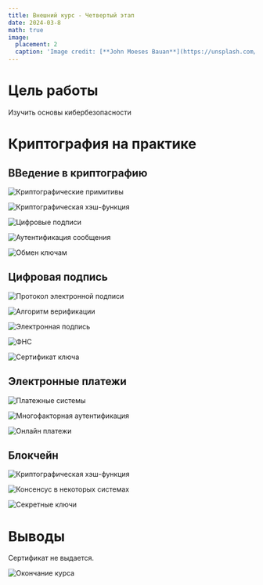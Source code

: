 ```yaml
---
title: Внешний курс - Четвертый этап
date: 2024-03-8
math: true
image:
  placement: 2
  caption: 'Image credit: [**John Moeses Bauan**](https://unsplash.com/photos/OGZtQF8iC0g)'
---
```


# Цель работы

Изучить основы кибербезопасности

# Криптография на практике

## ВВедение в криптографию

![Криптографические примитивы](image/4.1_1.png)

![Криптографическая хэш-функция](image/4.1_2.png)

![Цифровые подписи](image/4.1_3.png)

![Аутентификация сообщения](image/4.1_4.png)

![Обмен ключам](image/4.1_5.png)

## Цифровая подпись 

![Протокол электронной подписи](image/4.2_1.png)

![Алгоритм верификации](image/4.2_2.png)

![Электронная подпись](image/4.2_3.png)

![ФНС](image/4.2_4.png)

![Сертификат ключа](image/4.2_5.png)

## Электронные платежи

![Платежные системы](image/4.3_1.png)

![Многофакторная аутентификация](image/4.3_2.png)

![Онлайн платежи](image/4.3_3.png)

## Блокчейн

![Криптографическая хэш-функция](image/4.4_1.png)

![Консенсус в некоторых системах](image/4.4_2.png)

![Секретные ключи](image/4.4_3.png)


# Выводы

Сертификат не выдается.

![Окончание курса](image/5.png)
